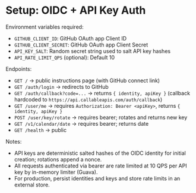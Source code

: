 # Setup: OIDC + API Key Auth

Environment variables required:

- `GITHUB_CLIENT_ID`: GitHub OAuth app Client ID
- `GITHUB_CLIENT_SECRET`: GitHub OAuth app Client Secret
- `API_KEY_SALT`: Random secret string used to salt API key hashes
- `API_RATE_LIMIT_QPS` (optional): Default 10

Endpoints:

- `GET /` → public instructions page (with GitHub connect link)
- `GET /auth/login` → redirects to GitHub
- `GET /auth/callback?code=...` → returns `{ identity, apiKey }` (callback hardcoded to `https://api.callableapis.com/auth/callback`)
- `GET /user/me` → requires `Authorization: Bearer <apiKey>`, returns `{ identity, apiKey }`
- `POST /user/key/rotate` → requires bearer; rotates and returns new key
- `GET /v1/calendar/date` → requires bearer; returns date
- `GET /health` → public

Notes:
- API keys are deterministic salted hashes of the OIDC identity for initial creation; rotations append a nonce.
- All requests authenticated via bearer are rate limited at 10 QPS per API key by in-memory limiter (Guava).
- For production, persist identities and keys and store rate limits in an external store.
